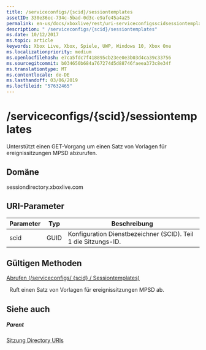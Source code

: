 ```yaml
---
title: /serviceconfigs/{scid}/sessiontemplates
assetID: 330e36ec-734c-5bad-0d3c-e9afe45a4a25
permalink: en-us/docs/xboxlive/rest/uri-serviceconfigsscidsessiontemplates.html
description: " /serviceconfigs/{scid}/sessiontemplates"
ms.date: 10/12/2017
ms.topic: article
keywords: Xbox Live, Xbox, Spiele, UWP, Windows 10, Xbox One
ms.localizationpriority: medium
ms.openlocfilehash: e7ca5fdc7f418895cb23ee0e3b03d4ca39c33756
ms.sourcegitcommit: b034650b684a767274d5d88746faeea373c8e34f
ms.translationtype: MT
ms.contentlocale: de-DE
ms.lasthandoff: 03/06/2019
ms.locfileid: "57632465"
---
```

# <a name="serviceconfigsscidsessiontemplates"></a>/serviceconfigs/{scid}/sessiontemplates
Unterstützt einen GET-Vorgang um einen Satz von Vorlagen für ereignissitzungen MPSD abzurufen. 
<a id="ID4EO"></a>

 
## <a name="domain"></a>Domäne
sessiondirectory.xboxlive.com  
<a id="ID4ET"></a>

 
## <a name="uri-parameters"></a>URI-Parameter
 
| Parameter| Typ| Beschreibung| 
| --- | --- | --- | 
| scid| GUID| Konfiguration Dienstbezeichner (SCID). Teil 1 die Sitzungs-ID.| 
  
<a id="ID4EPB"></a>

 
## <a name="valid-methods"></a>Gültigen Methoden

[Abrufen (/serviceconfigs/ {scid} / Sessiontemplates)](uri-serviceconfigsscidsessiontemplatesget.md)

&nbsp;&nbsp;Ruft einen Satz von Vorlagen für ereignissitzungen MPSD ab.
 
<a id="ID4EZB"></a>

 
## <a name="see-also"></a>Siehe auch
 
<a id="ID4E2B"></a>

 
##### <a name="parent"></a>Parent 

[Sitzung Directory URIs](atoc-reference-sessiondirectory.md)

   